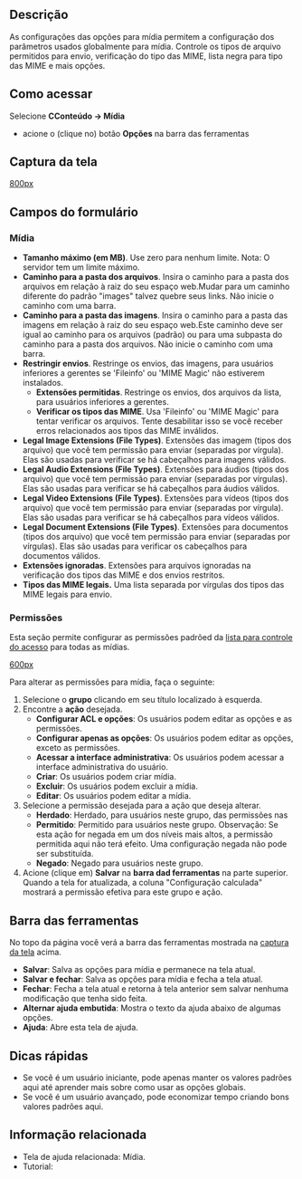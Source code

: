 <!-- Filename: Help4.x:Media:_Options / Display title: Ajuda4.x:Mídia: Opções -->

## Descrição

As configurações das opções para mídia permitem a configuração dos
parâmetros usados globalmente para mídia. Controle os tipos de arquivo
permitidos para envio, verificação do tipo das MIME, lista negra para
tipo das MIME e mais opções.

## Como acessar
Selecione **CConteúdo → Mídia**

- acione o (clique no) botão **Opções** na barra das ferramentas

## Captura da tela

<a
href="https://docs.joomla.org/index.php?title=Special:Upload&amp;wpDestFile=Help-4x-Media-Options-screen-pt-br.png"
class="new"
title="File:Help-4x-Media-Options-screen-pt-br.png">800px</a>

## Campos do formulário

### Mídia

- **Tamanho máximo (em MB)**. Use zero para nenhum limite. Nota: O
  servidor tem um limite máximo.
- **Caminho para a pasta dos arquivos**. Insira o caminho para a pasta
  dos arquivos em relação à raiz do seu espaço web.Mudar para um caminho
  diferente do padrão "images" talvez quebre seus links. Não inicie o
  caminho com uma barra.
- **Caminho para a pasta das imagens**. Insira o caminho para a pasta
  das imagens em relação à raiz do seu espaço web.Este caminho deve ser
  igual ao caminho para os arquivos (padrão) ou para uma subpasta do
  caminho para a pasta dos arquivos. Não inicie o caminho com uma barra.
- **Restringir envios**. Restringe os envios, das imagens, para usuários
  inferiores a gerentes se 'Fileinfo' ou 'MIME Magic' não estiverem
  instalados.
  - **Extensões permitidas**. Restringe os envios, dos arquivos da
    lista, para usuários inferiores a gerentes.
  - **Verificar os tipos das MIME**. Usa 'Fileinfo' ou 'MIME Magic' para
    tentar verificar os arquivos. Tente desabilitar isso se você receber
    erros relacionados aos tipos das MIME inválidos.
- **Legal Image Extensions (File Types)**. Extensões das imagem (tipos
  dos arquivo) que você tem permissão para enviar (separadas por
  vírgula). Elas são usadas para verificar se há cabeçalhos para imagens
  válidos.
- **Legal Audio Extensions (File Types)**. Extensões para áudios (tipos
  dos arquivo) que você tem permissão para enviar (separadas por
  vírgulas). Elas são usadas para verificar se há cabeçalhos para áudios
  válidos.
- **Legal Video Extensions (File Types)**. Extensões para vídeos (tipos
  dos arquivo) que você tem permissão para enviar (separadas por
  vírgula). Elas são usadas para verificar se há cabeçalhos para vídeos
  válidos.
- **Legal Document Extensions (File Types)**. Extensões para documentos
  (tipos dos arquivo) que você tem permissão para enviar (separadas por
  vírgulas). Elas são usadas para verificar os cabeçalhos para
  documentos válidos.
- **Extensões ignoradas**. Extensões para arquivos ignoradas na
  verificação dos tipos das MIME e dos envios restritos.
- **Tipos das MIME legais.** Uma lista separada por vírgulas dos tipos
  das MIME legais para envio.

### Permissões

Esta seção permite configurar as permissões padrõed da [lista para
controle do
acesso](https://docs.joomla.org/Access_Control_List/pt-br "Access Control List/pt-br")
para todas as mídias.

<a
href="https://docs.joomla.org/index.php?title=Special:Upload&amp;wpDestFile=Help-4x-Media-Options-permissions-subscreen-pt-br.png"
class="new"
title="File:Help-4x-Media-Options-permissions-subscreen-pt-br.png">600px</a>

Para alterar as permissões para mídia, faça o seguinte:

1.  Selecione o **grupo** clicando em seu título localizado à esquerda.
2.  Encontre a **ação** desejada.
    - **Configurar ACL e opções**: Os usuários podem editar as opções e
      as permissões.
    - **Configurar apenas as opções**: Os usuários podem editar as
      opções, exceto as permissões.
    - **Acessar a interface administrativa**: Os usuários podem acessar
      a interface administrativa do usuário.
    - **Criar**: Os usuários podem criar mídia.
    - **Excluir**: Os usuários podem excluir a mídia.
    - **Editar**: Os usuários podem editar a mídia.
3.  Selecione a permissão desejada para a ação que deseja alterar.
    - **Herdado**: Herdado, para usuários neste grupo, das permissões
      nas
    - **Permitido**: Permitido para usuários neste grupo. Observação: Se
      esta ação for negada em um dos níveis mais altos, a permissão
      permitida aqui não terá efeito. Uma configuração negada não pode
      ser substituída.
    - **Negado**: Negado para usuários neste grupo.
4.  Acione (clique em) **Salvar** na **barra dad ferramentas** na parte
    superior. Quando a tela for atualizada, a coluna "Configuração
    calculada" mostrará a permissão efetiva para este grupo e ação.

## Barra das ferramentas

No topo da página você verá a barra das ferramentas mostrada na [captura
da tela](#screenshot) acima.

- **Salvar**: Salva as opções para mídia e permanece na tela atual.
- **Salvar e fechar**: Salva as opções para mídia e fecha a tela atual.
- **Fechar**: Fecha a tela atual e retorna à tela anterior sem salvar
  nenhuma modificação que tenha sido feita.
- **Alternar ajuda embutida**: Mostra o texto da ajuda abaixo de algumas
  opções.
- **Ajuda**: Abre esta tela de ajuda.

## Dicas rápidas

- Se você é um usuário iniciante, pode apenas manter os valores padrões
  aqui até aprender mais sobre como usar as opções globais.
- Se você é um usuário avançado, pode economizar tempo criando bons
  valores padrões aqui.

## Informação relacionada

- Tela de ajuda relacionada:
  Mídia.
- Tutorial:
